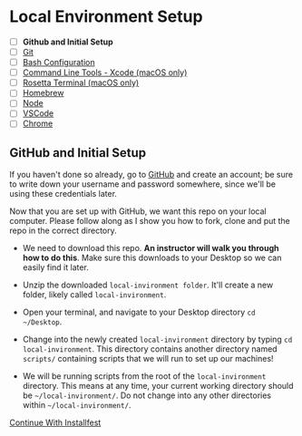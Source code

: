# Local Environment Setup

- [ ] **Github and Initial Setup**
- [ ] [Git](git.md)
- [ ] [Bash Configuration](bash.md)
- [ ] [Command Line Tools - Xcode (macOS only)](command_line_tools.md)
- [ ] [Rosetta Terminal (macOS only)](rosetta_terminal.md)
- [ ] [Homebrew](homebrew.md)
- [ ] [Node](node.md)
- [ ] [VSCode](vscode.md)
- [ ] [Chrome](chrome.md)

## GitHub and Initial Setup

If you haven't done so already, go to [GitHub](http://www.github.com) and create
an account; be sure to write down your username and password somewhere, since
we'll be using these credentials later.


Now that you are set up with GitHub, we want this repo on your local
computer. Please follow along as I show you how to fork, clone and put the repo
in the correct directory.

-   We need to download this repo. **An instructor will walk you through how
    to do this**. Make sure this downloads to your Desktop so we can easily
    find it later.

-   Unzip the downloaded `local-invironment folder`. It'll create a new folder, likely
    called `local-invironment`.

-   Open your terminal, and  navigate to your Desktop directory `cd ~/Desktop`.

-   Change into the newly created `local-invironment` directory by typing
    `cd local-invironment`. This directory contains another directory named
    `scripts/` containing scripts that we will run to set up our machines!

-   We will be running scripts from the root of the `local-invironment`
    directory. This means at any time, your current working directory should
    be `~/local-invironment/`. Do not change into any other directories within `~/local-invironment/`. 

[Continue With Installfest](git.md)
